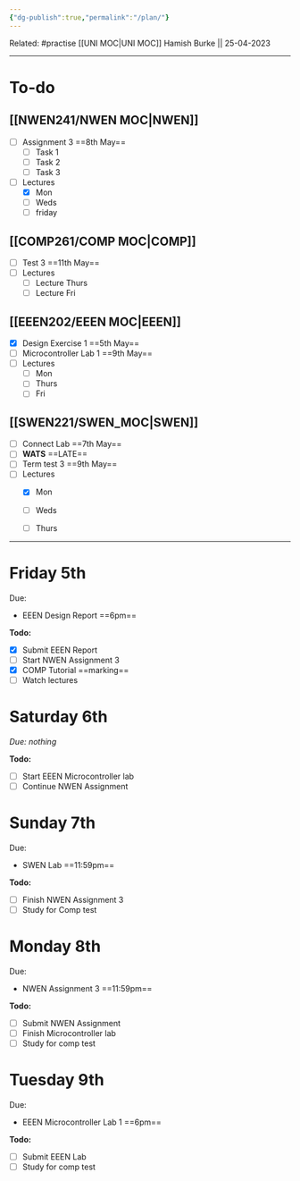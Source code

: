 ```yaml
---
{"dg-publish":true,"permalink":"/plan/"}
---
```


Related: #practise 
[[UNI MOC\|UNI MOC]]
Hamish Burke || 25-04-2023
***

# To-do

## [[NWEN241/NWEN MOC\|NWEN]]

- [ ] Assignment 3 ==8th May==
	- [ ] Task 1
	- [ ] Task 2
	- [ ] Task 3
- [ ] Lectures
	- [x] Mon
	- [ ] Weds
	- [ ] friday

## [[COMP261/COMP MOC\|COMP]]

- [ ] Test 3 ==11th May==
- [ ] Lectures
	- [ ] Lecture Thurs
	- [ ] Lecture Fri

## [[EEEN202/EEEN MOC\|EEEN]]

- [x] Design Exercise 1 ==5th May==
- [ ] Microcontroller Lab 1 ==9th May==
- [ ] Lectures
	- [ ] Mon
	- [ ] Thurs
	- [ ] Fri

## [[SWEN221/SWEN_MOC\|SWEN]]

- [ ] Connect Lab ==7th May==
- [ ] **WATS** ==LATE==
- [ ] Term test 3 ==9th May==
- [ ] Lectures
	- [x] Mon
	- [ ] Weds
	- [ ] Thurs



***

# Friday 5th

Due: 
- EEEN Design Report ==6pm==

**Todo:**
- [x] Submit EEEN Report
- [ ] Start NWEN Assignment 3
- [x] COMP Tutorial ==marking==
- [ ] Watch lectures

# Saturday 6th

*Due: nothing*

**Todo:**
- [ ] Start EEEN Microcontroller lab
- [ ] Continue NWEN Assignment

# Sunday 7th

Due:
- SWEN Lab ==11:59pm==

**Todo:**
- [ ] Finish NWEN Assignment 3
- [ ] Study for Comp test

# Monday 8th

Due: 
- NWEN Assignment 3 ==11:59pm==

**Todo:**
- [ ] Submit NWEN Assignment
- [ ] Finish Microcontroller lab
- [ ] Study for comp test

# Tuesday 9th

Due: 
- EEEN Microcontroller Lab 1 ==6pm==

**Todo:**
- [ ] Submit EEEN Lab
- [ ] Study for comp test
